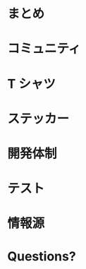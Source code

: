 <!SLIDE>
# まとめ #######################################################################


<!SLIDE>
# コミュニティ #################################################################


<!SLIDE>
# T シャツ #####################################################################


<!SLIDE>
# ステッカー ###################################################################


<!SLIDE>
# 開発体制 #####################################################################


<!SLIDE>
# テスト #######################################################################


<!SLIDE>
# 情報源 #######################################################################


<!SLIDE>
# Questions? ###################################################################
